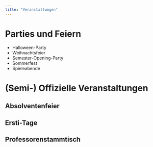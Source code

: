 ```yaml
---
title: "Veranstaltungen"
---
```


# Parties und Feiern

- Halloween-Party
- Weihnachtsfeier
- Semester-Opening-Party
- Sommerfest
- Spieleabende

# (Semi-) Offizielle Veranstaltungen

## Absolventenfeier

## Ersti-Tage

## Professorenstammtisch